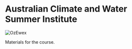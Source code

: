 # Australian Climate and Water Summer Institute

![OzEwex](https://raw.githubusercontent.com/ANU-WALD/acawsi/master/ozewex.jpg)

Materials for the course.
